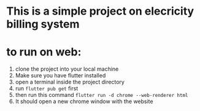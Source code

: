 # This is a simple project on elecricity billing system


# to run on web:
1. clone the project into your local machine
2. Make sure you have flutter installed
3. open a terminal inside the project directory
4. run `flutter pub get` first
6. then run this command `flutter run -d chrome --web-renderer html`
7. It should open a new chrome window with the website
